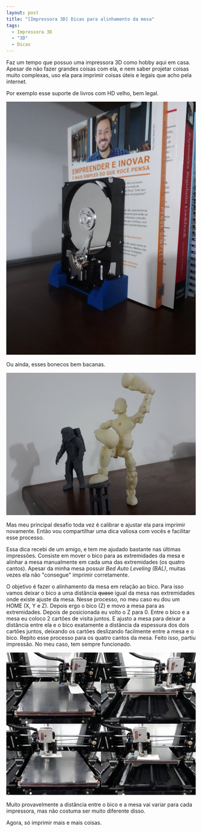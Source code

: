 ```yaml
---
layout: post
title: "[Impressora 3D] Dicas para alinhamento da mesa"
tags: 
  - Impressora 3D
  - "3D"
  - Dicas
---
```


Faz um tempo que possuo uma impressora 3D como hobby aqui em casa. Apesar de não fazer grandes coisas com ela, e nem saber projetar coisas muito complexas, uso ela para imprimir coisas úteis e legais que acho pela internet.

Por exemplo esse suporte de livros com HD velho, bem legal.

![placeholder](/assets/images/2018-02-27-Impressora3D-Dicas-alinhamento/suporte-livros.jpg "Suporte de livros bonitão")

Ou ainda, esses bonecos bem bacanas.

![placeholder](/assets/images/2018-02-27-Impressora3D-Dicas-alinhamento/bonecos.jpg "O astronauta da Tesla e o boxeados de mãos grandes")

Mas meu principal desafio toda vez é calibrar e ajustar ela para imprimir novamente. Então vou compartilhar uma dica valiosa com vocês e facilitar esse processo.

<!-- more -->

Essa dica recebi de um amigo, e tem me ajudado bastante nas últimas impressões. Consiste em mover o bico para as extremidades da mesa e alinhar a mesa manualmente em cada uma das extremidades (os quatro cantos). Apesar da minha mesa possuir _Bed Auto Leveling (BAL)_, muitas vezes ela não "consegue" imprimir corretamente.

O objetivo é fazer o alinhamento da mesa em relação ao bico. Para isso vamos deixar o bico a uma distância ~~quase~~ igual da mesa nas extremidades onde existe ajuste da mesa. Nesse processo, no meu caso eu dou um HOME (X, Y e Z). Depois ergo o bico (Z) e movo a mesa para as extremidades. Depois de posicionada eu volto o Z para 0. Entre o bico e a mesa eu coloco 2 cartões de visita juntos. E ajusto a mesa para deixar a distância entre ela e o bico exatamente a distância da espessura dos dois cartões juntos, deixando os cartões deslizando facilmente entre a mesa e o bico. Repito esse processo para os quatro cantos da mesa. Feito isso, partiu impressão. No meu caso, tem sempre funcionado.

![placeholder](/assets/images/2018-02-27-Impressora3D-Dicas-alinhamento/posicoes.jpg "Exemplo das posições para alinhamento da mesa")

Muito provavelmente a distância entre o bico e a mesa vai variar para cada impressora, mas não costuma ser muito diferente disso.

Agora, só imprimir mais e mais coisas.
